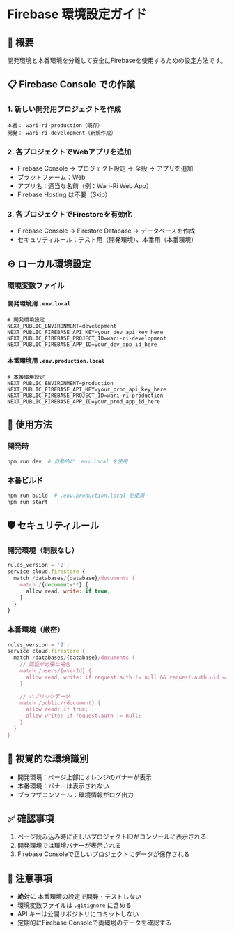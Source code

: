 # Firebase 環境設定ガイド

## 🎯 概要

開発環境と本番環境を分離して安全にFirebaseを使用するための設定方法です。

## 📋 Firebase Console での作業

### 1. 新しい開発用プロジェクトを作成

```
本番： wari-ri-production（既存）
開発： wari-ri-development（新規作成）
```

### 2. 各プロジェクトでWebアプリを追加

- Firebase Console → プロジェクト設定 → 全般 → アプリを追加
- プラットフォーム：Web
- アプリ名：適当な名前（例：Wari-Ri Web App）
- Firebase Hosting は不要（Skip）

### 3. 各プロジェクトでFirestoreを有効化

- Firebase Console → Firestore Database → データベースを作成
- セキュリティルール：テスト用（開発環境）、本番用（本番環境）

## ⚙️ ローカル環境設定

### 環境変数ファイル

#### 開発環境用 `.env.local`

```env
# 開発環境設定
NEXT_PUBLIC_ENVIRONMENT=development
NEXT_PUBLIC_FIREBASE_API_KEY=your_dev_api_key_here
NEXT_PUBLIC_FIREBASE_PROJECT_ID=wari-ri-development
NEXT_PUBLIC_FIREBASE_APP_ID=your_dev_app_id_here
```

#### 本番環境用 `.env.production.local`

```env
# 本番環境設定
NEXT_PUBLIC_ENVIRONMENT=production
NEXT_PUBLIC_FIREBASE_API_KEY=your_prod_api_key_here
NEXT_PUBLIC_FIREBASE_PROJECT_ID=wari-ri-production
NEXT_PUBLIC_FIREBASE_APP_ID=your_prod_app_id_here
```

## 🔧 使用方法

### 開発時

```bash
npm run dev  # 自動的に .env.local を使用
```

### 本番ビルド

```bash
npm run build  # .env.production.local を使用
npm run start
```

## 🛡️ セキュリティルール

### 開発環境（制限なし）

```javascript
rules_version = '2';
service cloud.firestore {
  match /databases/{database}/documents {
    match /{document=**} {
      allow read, write: if true;
    }
  }
}
```

### 本番環境（厳密）

```javascript
rules_version = '2';
service cloud.firestore {
  match /databases/{database}/documents {
    // 認証が必要な場合
    match /users/{userId} {
      allow read, write: if request.auth != null && request.auth.uid == userId;
    }

    // パブリックデータ
    match /public/{document} {
      allow read: if true;
      allow write: if request.auth != null;
    }
  }
}
```

## 🎨 視覚的な環境識別

- 開発環境：ページ上部にオレンジのバナーが表示
- 本番環境：バナーは表示されない
- ブラウザコンソール：環境情報がログ出力

## ✅ 確認事項

1. ページ読み込み時に正しいプロジェクトIDがコンソールに表示される
2. 開発環境では環境バナーが表示される
3. Firebase Consoleで正しいプロジェクトにデータが保存される

## 🚨 注意事項

- **絶対に** 本番環境の設定で開発・テストしない
- 環境変数ファイルは `.gitignore` に含める
- API キーは公開リポジトリにコミットしない
- 定期的にFirebase Consoleで両環境のデータを確認する
